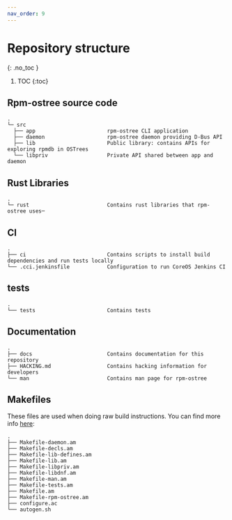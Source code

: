 ```yaml
---
nav_order: 9
---
```


# Repository structure
{: .no_toc }

1. TOC
{:toc}

## Rpm-ostree source code

```
.
└─ src
  ├── app                       rpm-ostree CLI application
  ├── daemon                    rpm-ostree daemon providing D-Bus API
  ├── lib                       Public library: contains APIs for exploring rpmdb in OSTrees
  └── libpriv                   Private API shared between app and daemon
```

## Rust Libraries

```
.
└─ rust                         Contains rust libraries that rpm-ostree uses─
```

## CI

```
.
├── ci                          Contains scripts to install build dependencies and run tests locally
└── .cci.jenkinsfile            Configuration to run CoreOS Jenkins CI
```

## tests

```
.
└── tests                       Contains tests
```

## Documentation

```
.
├── docs                        Contains documentation for this repository
├── HACKING.md                  Contains hacking information for developers
└── man                         Contains man page for rpm-ostree
```

## Makefiles

These files are used when doing raw build instructions. You can find more info [here](https://github.com/projectatomic/rpm-ostree/blob/main/HACKING.md#raw-build-instructions):

```
.
├── Makefile-daemon.am
├── Makefile-decls.am
├── Makefile-lib-defines.am
├── Makefile-lib.am
├── Makefile-libpriv.am
├── Makefile-libdnf.am
├── Makefile-man.am
├── Makefile-tests.am
├── Makefile.am
├── Makefile-rpm-ostree.am
├── configure.ac
└── autogen.sh
```
